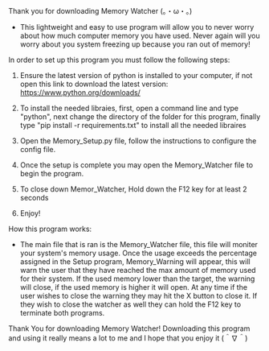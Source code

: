 Thank you for downloading Memory Watcher (。・ω・。)

- This lightweight and easy to use program will allow you to never worry about how much computer memory you have used.
Never again will you worry about you system freezing up because you ran out of memory!


In order to set up this program you must follow the following steps:

1. Ensure the latest version of python is installed to your computer, if not open this link to download the latest version: https://www.python.org/downloads/

2. To install the needed libraies, first, open a command line and type "python", next change the directory of the folder for this program, finally type "pip install -r requirements.txt" to install all the needed libraires 

3. Open the Memory_Setup.py file, follow the instructions to configure the config file.

4. Once the setup is complete you may open the Memory_Watcher file to begin the program.

5. To close down Memor_Watcher, Hold down the F12 key for at least 2 seconds 

6. Enjoy!

How this program works:

- The main file that is ran is the Memory_Watcher file, this file will moniter your system's memory usage.
Once the usage exceeds the percentage assigned in the Setup program, Memory_Warning will appear, this will warn the user that they have reached the max amount of memory used for their system.
If the used memory lower than the target, the warning will close, if the used memory is higher it will open. At any time if the user wishes to close the warning they may hit the X button to close it. 
If they wish to close the watcher as well they can hold the F12 key to terminate both programs. 


Thank You for downloading Memory Watcher! Downloading this program and using it really means a lot to me and I hope that you enjoy it  (＾∇＾)



